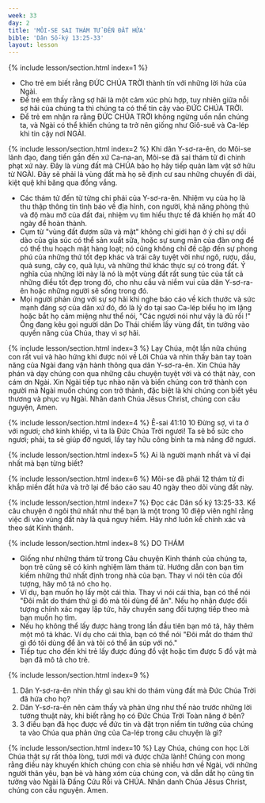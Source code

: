 ```yaml
---
week: 33
day: 2
title: 'MÔI-SE SAI THÁM TỬ ĐẾN ĐẤT HỨA'
bible: 'Dân Số-ký 13:25-33'
layout: lesson
---
```



{% include lesson/section.html index=1 %}
- Cho trẻ em biết rằng ĐỨC CHÚA TRỜI thành tín với những lời hứa của Ngài.
- Để trẻ em thấy rằng sợ hãi là một cảm xúc phù hợp, tuy nhiên giữa nỗi sợ hãi của chúng ta thì chúng ta có thể tin cậy vào ĐỨC CHÚA TRỜI.
- Để trẻ em nhận ra rằng ĐỨC CHÚA TRỜI không ngừng uốn nắn chúng ta, và Ngài có thể khiến chúng ta trở nên giống như Giô-suê và Ca-lép khi tin cậy nơi NGÀI.



{% include lesson/section.html index=2 %}
Khi dân Y-sơ-ra-ên, do Môi-se lãnh đạo, đang tiến gần đến xứ Ca-na-an, Môi-se đã sai thám tử đi chinh phạt xứ này. Đây là vùng đất mà CHÚA bảo họ hãy tiếp quản làm vật sở hữu từ NGÀI. Đây sẽ phải là vùng đất mà họ sẽ định cư sau những chuyến đi dài, kiệt quệ khi băng qua đồng vắng.
- Các thám tử đến từ từng chi phái của Y-sơ-ra-ên. Nhiệm vụ của họ là thu thập thông tin tình báo về địa hình, con người, khả năng phòng thủ và độ màu mỡ của đất đai, nhiệm vụ tìm hiểu thực tế đã khiến họ mất 40 ngày để hoàn thành.
- Cụm từ "vùng đất đượm sữa và mật" không chỉ giới hạn ở ý chỉ sự dồi dào của gia súc có thể sản xuất sữa, hoặc sự sung mãn của đàn ong để có thể thu hoạch mật hàng loạt; nó cũng không chỉ đề cập đến sự phong phú của những thứ tốt đẹp khác và trái cây tuyệt vời như ngô, rượu, dầu, quả sung, cây cọ, quả lựu, và những thứ khác thực sự có trong đất. Ý nghĩa của những lời này là nó là một vùng đất rất sung túc của tất cả những điều tốt đẹp trong đó, cho nhu cầu và niềm vui của dân Y-sơ-ra-ên hoặc những người sẽ sống trong đó.
- Mọi người phản ứng với sự sợ hãi khi nghe báo cáo về kích thước và sức mạnh đáng sợ của dân xứ đó, đó là lý do tại sao Ca-lép biểu họ im lặng hoặc bắt họ câm miệng như thể nói, "Các ngươi nói như vậy là đủ rồi !" Ông đang kêu gọi người dân Do Thái chiếm lấy vùng đất, tin tưởng vào quyền năng của Chúa, thay vì sợ hãi.



{% include lesson/section.html index=3 %}
Lạy Chúa, một lần nữa chúng con rất vui và hào hứng khi được nói về Lời Chúa và nhìn thấy bàn tay toàn năng của Ngài đang vận hành thông qua dân Y-sơ-ra-ên. Xin Chúa hãy phán và dạy chúng con qua những câu chuyện tuyệt vời và có thật này, con cám ơn Ngài. Xin Ngài tiếp tục nhào nặn và biến chúng con trở thành con người mà Ngài muốn chúng con trở thành, đặc biệt là khi chúng con biết yêu thương và phục vụ Ngài. Nhân danh Chúa Jêsus Christ, chúng con cầu nguyện, Amen.


{% include lesson/section.html index=4 %}
Ê-sai 41:10
10 Đừng sợ, vì ta ở với ngươi; chớ kinh khiếp, vì ta là Đức Chúa Trời ngươi! Ta sẽ bổ sức cho ngươi; phải, ta sẽ giúp đỡ ngươi, lấy tay hữu công bình ta mà nâng đỡ ngươi.


{% include lesson/section.html index=5 %}
Ai là người mạnh nhất và vĩ đại nhất mà bạn từng biết?



{% include lesson/section.html index=6 %}
Môi-se đã phái 12 thám tử đi khắp miền đất hứa và trở lại để báo cáo sau 40 ngày theo dõi vùng đất này.


{% include lesson/section.html index=7 %}
Đọc các Dân số ký 13:25-33.
Kể câu chuyện ở ngôi thứ nhất như thể bạn là một trong 10 điệp viên nghĩ rằng việc đi vào vùng đất này là quá nguy hiểm. Hãy nhớ luôn kể chính xác và theo sát Kinh thánh.


{% include lesson/section.html index=8 %}
DO THÁM
- Giống như những thám tử trong Câu chuyện Kinh thánh của chúng ta, bọn trẻ cũng sẽ có kinh nghiệm làm thám tử. Hướng dẫn con bạn tìm kiếm những thứ nhất định trong nhà của bạn. Thay vì nói tên của đối tượng, hãy mô tả nó cho họ.
- Ví dụ, bạn muốn họ lấy một cái thìa. Thay vì nói cái thìa, bạn có thể nói "Đôi mắt do thám thứ gì đó mà tôi dùng để ăn". Nếu họ nhận được đối tượng chính xác ngay lập tức, hãy chuyển sang đối tượng tiếp theo mà bạn muốn họ tìm.
- Nếu họ không thể lấy được hàng trong lần đầu tiên bạn mô tả, hãy thêm một mô tả khác. Ví dụ cho cái thìa, bạn có thể nói "Đôi mắt do thám thứ gì đó tôi dùng để ăn và tôi có thể ăn súp với nó."
- Tiếp tục cho đến khi trẻ lấy được đúng đồ vật hoặc tìm được 5 đồ vật mà bạn đã mô tả cho trẻ.


{% include lesson/section.html index=9 %}
1. Dân Y-sơ-ra-ên nhìn thấy gì sau khi do thám vùng đất mà Đức Chúa Trời đã hứa cho họ?
2. Dân Y-sơ-ra-ên nên cảm thấy và phản ứng như thế nào trước những lời tường thuật này, khi biết rằng họ có Đức Chúa Trời Toàn năng ở bên?
3. 3 điều bạn đã học được về đức tin và đặt trọn niềm tin tưởng của chúng ta vào Chúa qua phản ứng của Ca-lép trong câu chuyện là gì?


{% include lesson/section.html index=10 %}
Lạy Chúa, chúng con học Lời Chúa thật sự rất thỏa lòng, tươi mới và được chữa lành! Chúng con mong rằng điều này khuyến khích chúng con chia sẻ nhiều hơn về Ngài, với những người thân yêu, bạn bè và hàng xóm của chúng con, và dẫn dắt họ cũng tin tưởng vào Ngài  là Đấng Cứu Rỗi và CHÚA. Nhân danh Chúa Jêsus Christ, chúng con cầu nguyện. Amen.